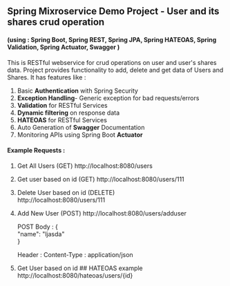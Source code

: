 ## Spring Mixroservice Demo Project - User and its shares crud operation
#### (using  : Spring Boot, Spring REST, Spring JPA, Spring HATEOAS, Spring Validation, Spring Actuator, Swagger )

This is RESTful webservice for crud operations on user and user's shares data. Project provides functionality to add, delete and get data of Users and Shares.
It has features like :
  1. Basic **Authentication** with Spring Security
  2. **Exception Handling**- Generic exception for bad requests/errors
  3. **Validation** for RESTful Services
  4. **Dynamic filtering** on response data
  5. **HATEOAS** for RESTful Services
  6. Auto Generation of **Swagger** Documentation
  7. Monitoring APIs using Spring Boot **Actuator**

#### Example Requests :

1. Get All Users (GET)
    http://localhost:8080/users
   
2. Get user based on id (GET)
    http://localhost:8080/users/111
   
3. Delete User based on id (DELETE)   
    http://localhost:8080/users/111
   
4. Add New User (POST)
   http://localhost:8080/users/adduser
   
   POST Body : 
    {        
        "name": "ljasda"        
    }
    
    Header : Content-Type : application/json

5. Get User based on id ## HATEOAS example  
    http://localhost:8080/hateoas/users/{id}   
